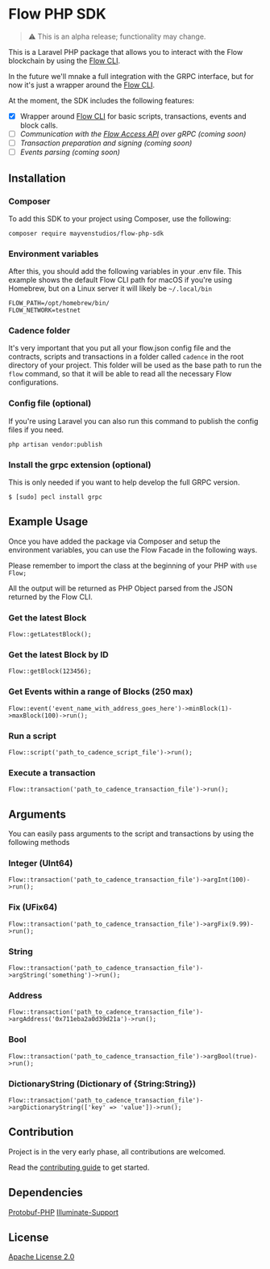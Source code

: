 # Flow PHP SDK

> :warning: This is an alpha release; functionality may change.

This is a Laravel PHP package that allows you to interact with the Flow blockchain by using the [Flow CLI](https://github.com/onflow/flow-cli).

In the future we'll mnake a full integration with the GRPC interface, but for now it's just a wrapper around the [Flow CLI](https://github.com/onflow/flow-cli).

At the moment, the SDK includes the following features:
- [x] Wrapper around [Flow CLI](https://github.com/onflow/flow-cli) for basic scripts, transactions, events and block calls.
- [ ] _Communication with the [Flow Access API](https://docs.onflow.org/access-api) over gRPC (coming soon)_
- [ ] _Transaction preparation and signing (coming soon)_
- [ ] _Events parsing (coming soon)_

## Installation

### Composer
To add this SDK to your project using Composer, use the following:

```
composer require mayvenstudios/flow-php-sdk
```

### Environment variables

After this, you should add the following variables in your .env file.
This example shows the default Flow CLI path for macOS if you're using Homebrew, but on a Linux server it will likely be `~/.local/bin`

```
FLOW_PATH=/opt/homebrew/bin/
FLOW_NETWORK=testnet
```

### Cadence folder

It's very important that you put all your flow.json config file and the contracts, scripts and transactions in a folder called `cadence` in the root directory of your project.
This folder will be used as the base path to run the `flow` command, so that it will be able to read all the necessary Flow configurations.

### Config file (optional)
If you're using Laravel you can also run this command to publish the config files if you need.

```
php artisan vendor:publish
```

### Install the grpc extension (optional)
This is only needed if you want to help develop the full GRPC version.
```
$ [sudo] pecl install grpc
```

## Example Usage

Once you have added the package via Composer and setup the environment variables, you can use the Flow Facade in the following ways.

Please remember to import the class at the beginning of your PHP with `use Flow;`

All the output will be returned as PHP Object parsed from the JSON returned by the Flow CLI.

### Get the latest Block

```
Flow::getLatestBlock();
```

### Get the latest Block by ID

```
Flow::getBlock(123456);
```

### Get Events within a range of Blocks (250 max)

```
Flow::event('event_name_with_address_goes_here')->minBlock(1)->maxBlock(100)->run();
```

### Run a script

```
Flow::script('path_to_cadence_script_file')->run();
```

### Execute a transaction

```
Flow::transaction('path_to_cadence_transaction_file')->run();
```

## Arguments

You can easily pass arguments to the script and transactions by using the following methods

### Integer (UInt64)

```
Flow::transaction('path_to_cadence_transaction_file')->argInt(100)->run();
```

### Fix (UFix64)

```
Flow::transaction('path_to_cadence_transaction_file')->argFix(9.99)->run();
```

### String

```
Flow::transaction('path_to_cadence_transaction_file')->argString('something')->run();
```

### Address

```
Flow::transaction('path_to_cadence_transaction_file')->argAddress('0x711eba2a0d39d21a')->run();
```

### Bool

```
Flow::transaction('path_to_cadence_transaction_file')->argBool(true)->run();
```

### DictionaryString (Dictionary of {String:String})

```
Flow::transaction('path_to_cadence_transaction_file')->argDictionaryString(['key' => 'value'])->run();
```

## Contribution

Project is in the very early phase, all contributions are welcomed.

Read the [contributing guide](https://github.com/mayvenstudios/flow-php-sdk/blob/main/CONTRIBUTING.md) to get started.

## Dependencies

[Protobuf-PHP](https://github.com/drslump/Protobuf-PHP)
[Illuminate-Support](https://github.com/illuminate/support)

## License

[Apache License 2.0](http://www.apache.org/licenses/)